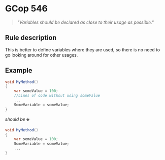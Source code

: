 ﻿# GCop 546

> *"Variables should be declared as close to their usage as possible."*

## Rule description

This is better to define variables where they are used, so there is no need to go looking around for other usages.

## Example

```csharp
void MyMethod()
{
    var someValue = 100;
    //Lines of code without using someValue
    ...
    SomeVariable = someValue;
}
```

*should be* 🡻

```csharp
void MyMethod()
{
    var someValue = 100;
    SomeVariable = someValue;
    ...
}
```